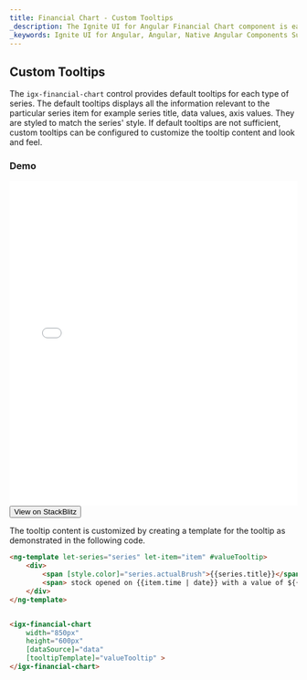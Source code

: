 ```yaml
---
title: Financial Chart - Custom Tooltips
_description: The Ignite UI for Angular Financial Chart component is easily configured to display financial data using a simple and intuitive API, as once the user binds the data, the chart offers multiple ways in which the data can then be visualized and interpreted.
_keywords: Ignite UI for Angular, Angular, Native Angular Components Suite, Native Angular Controls, Native Angular Components, Native Angular Components Library, Angular Chart, Angular Chart Control, Angular Chart Example, Angular Grid Component, Angular Chart Component, Angular Financial Chart
---
```

## Custom Tooltips

The `igx-financial-chart` control provides default tooltips for each type of series. The default tooltips displays all the information relevant to the particular series item for example series title, data values, axis values. They are styled to match the series' style. If default tooltips are not sufficient, custom tooltips can be configured to customize the tooltip content and look and feel.

### Demo

<div class="sample-container" style="height: 570px">
    <iframe id="financial-chart-custom-tooltips-iframe" src='{environment:demosBaseUrl}/financial-chart-custom-tooltips' width="100%" height="100%" seamless frameBorder="0" onload="onSampleIframeContentLoaded(this);"></iframe>
</div>
<div>
    <button data-localize="stackblitz" class="stackblitz-btn"   data-iframe-id="financial-chart-custom-tooltips-iframe" data-demos-base-url="{environment:demosBaseUrl}">View on StackBlitz
    </button>
</div>

<div class="divider--half"></div>

The tooltip content is customized by creating a template for the tooltip as demonstrated in the following code.

```html
<ng-template let-series="series" let-item="item" #valueTooltip>
    <div>
        <span [style.color]="series.actualBrush">{{series.title}}</span>
        <span> stock opened on {{item.time | date}} with a value of ${{item.open | number}} and closed with a value of ${{item.close | number}}.</span>
    </div>
</ng-template>


<igx-financial-chart
    width="850px"
    height="600px"
    [dataSource]="data"
    [tooltipTemplate]="valueTooltip" >
</igx-financial-chart>

```


